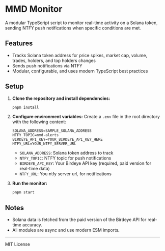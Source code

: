 # MMD Monitor

A modular TypeScript script to monitor real-time activity on a Solana token, sending NTFY push notifications when specific conditions are met.

## Features
- Tracks Solana token address for price spikes, market cap, volume, trades, holders, and top holders changes
- Sends push notifications via NTFY
- Modular, configurable, and uses modern TypeScript best practices

## Setup

1. **Clone the repository and install dependencies:**
   ```sh
   pnpm install
   ```

2. **Configure environment variables:**
   Create a `.env` file in the root directory with the following content:
   ```env
   SOLANA_ADDRESS=SAMPLE_SOLANA_ADDRESS
   NTFY_TOPIC=mmd-alerts
   BIRDEYE_API_KEY=YOUR_BIRDEYE_API_KEY_HERE
   NTFY_URL=YOUR_NTFY_SERVER_URL
   ```
   - `SOLANA_ADDRESS`: Solana token address to track
   - `NTFY_TOPIC`: NTFY topic for push notifications
   - `BIRDEYE_API_KEY`: Your Birdeye API key (required, paid version for real-time data)
   - `NTFY_URL`: You ntfy server url, for notifications

3. **Run the monitor:**
   ```sh
   pnpm start
   ```

## Notes
- Solana data is fetched from the paid version of the Birdeye API for real-time accuracy.
- All modules are async and use modern ESM imports.

---
MIT License 